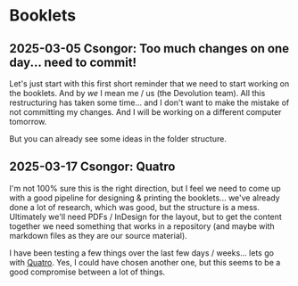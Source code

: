 # Booklets

## 2025-03-05 Csongor: Too much changes on one day... need to commit!

Let's just start with this first short reminder that we need to start working on the booklets. And by *we* I mean me / us (the Devolution team). All this restructuring has taken some time... and I don't want to make the mistake of not committing my changes. And I will be working on a different computer tomorrow. 

But you can already see some ideas in the folder structure.

## 2025-03-17 Csongor: Quatro

I'm not 100% sure this is the right direction, but I feel we need to come up with a good pipeline for designing & printing the booklets... we've already done a lot of research, which was good, but the structure is a mess. Ultimately we'll need PDFs / InDesign for the layout, but to get the content together we need something that works in a repository (and maybe with markdown files as they are our source material).

I have been testing a few things over the last few days / weeks... lets go with [Quatro](https://quarto.org/). Yes, I could have chosen another one, but this seems to be a good compromise between a lot of things. 
